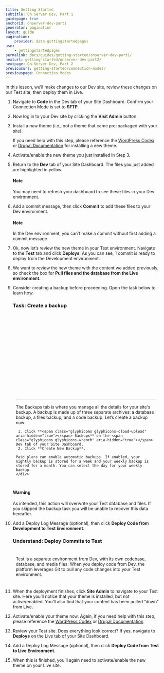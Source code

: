 ```yaml
---
title: Getting Started
subtitle: On Server Dev, Part 1
guidepage: true
anchorid: onserver-dev-part1
generator: pagination
layout: guide
pagination:
    provider: data.gettingstartedpages
use:
    - gettingstartedpages
permalink: docs/guides/getting-started/onserver-dev-part1/
nexturl: getting-started/onserver-dev-part2/
nextpage: On-Server Dev, Part 2
previousurl: getting-started/connection-modes/
previouspage: Connection Modes
---
```


In this lesson, we’ll make changes to our Dev site, review these changes on our Test site, then deploy them in Live.

1. Navigate to **<span class="glyphicons glyphicons-embed-close" aria-hidden="true"></span> Code** in the <span class="glyphicons glyphicons-wrench" aria-hidden="true"></span> Dev tab of your Site Dashboard. Confirm your Connection Mode is set to **SFTP**.

2. Now log in to your Dev site by clicking the **Visit Admin** button.

3. Install a _new_ theme (i.e., not a theme that came pre-packaged with your site).

   If you need help with this step, please reference the [WordPress Codex](https://codex.wordpress.org/Using_Themes#Adding_New_Themes_using_the_Administration_Panels) or [Drupal Documentation](https://www.drupal.org/docs/user_guide/en/extend-theme-install.html) for installing a new theme.

4. Activate/enable the new theme you just installed in Step 3.

5. Return to the **<span class="glyphicons glyphicons-wrench" aria-hidden="true"></span> Dev** tab of your Site Dashboard. The files you just added are highlighted in yellow.

    <div class="alert alert-info">
    <h4 class="info">Note</h4>
    <p>You may need to refresh your dashboard to see these files in your Dev environment.
    </p></div>

6. Add a commit message, then click **Commit** to add these files to your Dev environment.

    <div class="alert alert-info">
    <h4 class="info">Note</h4>
    <p>In the Dev environment, you can’t make a commit without first adding a commit message.
    </p></div>

7. Ok, now let’s review the new theme in your Test environment. Navigate to the **<span class="glyphicons glyphicons-equalizer" aria-hidden="true"></span> Test** tab and click **<span class="glyphicons glyphicons-refresh" aria-hidden="true"></span> Deploys**. As you can see, 1 commit is ready to deploy from the Development environment.  

8. We want to review the new theme with the content we added previously, so check the box for **Pull files and the database from the Live environment**.

9. Consider creating a backup before proceeding. Open the task below to learn how.

    <div class="panel panel-video" id="accordion">
      <div class="panel-heading panel-video-heading">
        <a class="accordion-toggle panel-video-title collapsed" data-toggle="collapse" data-parent="#accordion" data-proofer-ignore data-target="#backup-task"><h3 class="panel-title panel-video-title" style="cursor:pointer;">Task: Create a backup</h3></a>
      </div>
      <div id="backup-task" class="collapse" style="padding:10px;">
        <script src="//fast.wistia.com/embed/medias/hzsntt6bi2.jsonp" async></script><script src="//fast.wistia.com/assets/external/E-v1.js" async></script><div class="wistia_responsive_padding" style="padding:56.25% 0 0 0;position:relative;"><div class="wistia_responsive_wrapper" style="height:100%;left:0;position:absolute;top:0;width:100%;"><div class="wistia_embed wistia_async_hzsntt6bi2 videoFoam=true" style="height:100%;width:100%">&nbsp;</div></div></div>
      <hr>
        <div markdown="1">The Backups tab is where you manage all the details for your site's backup. A backup is made up of three separate archives: a database backup, a files backup, and a code backup.  Let’s create a backup now:

        1. Click **<span class="glyphicons glyphicons-cloud-upload" aria-hidden="true"></span> Backups** on the <span class="glyphicons glyphicons-wrench" aria-hidden="true"></span> Dev tab of your Site Dashboard.
        2. Click **Create New Backup**.

       Paid plans can enable automatic backups. If enabled, your nightly backup is stored for a week and your weekly backup is stored for a month. You can select the day for your weekly backup.
       </div>
     </div>
    </div>

    <div class="alert alert-danger" role="alert">
      <h4 class="info">Warning</h4>
      <p>As intended, this action will overwrite your Test database and files. If you skipped the backup task you will be unable to recover this data hereafter.</p>
    </div>

10. Add a Deploy Log Message (optional), then click **Deploy Code from Development to Test Environment**.

     <div class="panel panel-video" id="accordion">
       <div class="panel-heading panel-video-heading">
          <a class="accordion-toggle panel-video-title collapsed" data-toggle="collapse" data-parent="#accordion" data-proofer-ignore data-target="#understand-deploy"><h3 class="panel-title panel-video-title" style="cursor:pointer;">Understand: Deploy Commits to Test</h3></a>
        </div>
        <div id="understand-deploy" class="collapse" style="padding:10px;">
          <p markdown="1">Test is a separate environment from Dev, with its own codebase, database, and media files.  When you deploy code from Dev, the platform leverages Git to pull any code changes into your Test environment.</p>
        </div>
      </div>

11. When the deployment finishes, click **Site Admin** to navigate to your Test site. Here you’ll notice that your theme is installed, but not active/enabled. You’ll also find that your content has been pulled “down” from Live.

12. Activate/enable your theme now. Again, if you need help with this step, please reference the [WordPress Codex](https://codex.wordpress.org/Using_Themes) or [Drupal Documentation](https://www.drupal.org/docs/user_guide/en/extend-theme-install.html).

13. Review your Test site. Does everything look correct? If yes, navigate to **<span class="glyphicons glyphicons-refresh" aria-hidden="true"></span> Deploys** on the <span class="glyphicons glyphicons-cardio" aria-hidden="true"></span> Live tab of your Site Dashboard.

14. Add a Deploy Log Message (optional), then click **Deploy Code from Test to Live Environment**.

15. When this is finished, you’ll again need to activate/enable the new theme on your Live site.  
